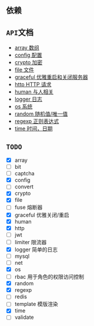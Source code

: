 ## 依赖

## `API`文档

- [array 数组](./array.md)
- [config 配置](./config.md)
- [crypto 加密](./crypto.md)
- [file 文件](./file.md)
- [graceful 优雅重启和关闭服务器](./graceful.md)
- [http HTTP 请求](./http.md)
- [human 与人相关](./human.md)
- [logger 日志](./logger.md)
- [os 系统](./os.md)
- [random 随机值/唯一值](./random.md)
- [regexp 正则表达式](./regexp.md)
- [time 时间，日期](./time.md)

## `TODO`

- [x] array
- [ ] bit
- [ ] captcha
- [x] config
- [ ] convert
- [x] crypto
- [x] file
- [ ] fuse 熔断器
- [x] graceful 优雅关闭/重启
- [x] human
- [x] http
- [ ] jwt
- [ ] limiter 限流器
- [x] logger 简单的日志
- [ ] mysql
- [ ] net
- [x] os
- [ ] rbac 用于角色的权限访问控制
- [x] random
- [x] regexp
- [ ] redis
- [ ] template 模版渲染
- [x] time
- [ ] validate
